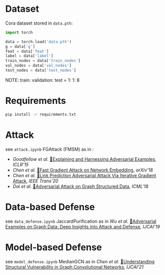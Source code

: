 # Dataset
Cora dataset stored in `data.pth`:

```python
import torch

data = torch.load('data.pth')
g = data['g']
feat = data['feat']
label = data['label']
train_nodes = data['train_nodes']
val_nodes = data['val_nodes']
test_nodes = data['test_nodes']

```
NOTE: train: validation: test = 1: 1: 8

# Requirements
```bash
pip install -r requirements.txt
```

# Attack
see `attack.ipynb`
FGAttack (FMSM) as in :
+ *Goodfellow et al.* [📝Explaining and Harnessing Adversarial Examples](https://arxiv.org/abs/1412.6572), *ICLR'15*
+ *Chen et al.* [📝Fast Gradient Attack on Network Embedding](https://arxiv.org/abs/1809.02797), *arXiv'18*
+ *Chen et al.* [📝Link Prediction Adversarial Attack Via Iterative Gradient Attack](https://ieeexplore.ieee.org/abstract/document/9141291), *IEEE Trans'20* 
+ *Dai et al.* [📝Adversarial Attack on Graph Structured Data](https://arxiv.org/abs/1806.02371), *ICML'18*

# Data-based Defense
see `data_defense.ipynb`
JaccardPurification as in *Wu et al.* [📝Adversarial Examples on Graph Data: Deep Insights into Attack and Defense](https://arxiv.org/abs/1903.01610), *IJCAI'19*

# Model-based Defense
see `model_defense.ipynb`
MedianGCN as in *Chen et al.* [📝Understanding Structural Vulnerability in Graph Convolutional Networks](https://www.ijcai.org/proceedings/2021/310), *IJCAI'21*